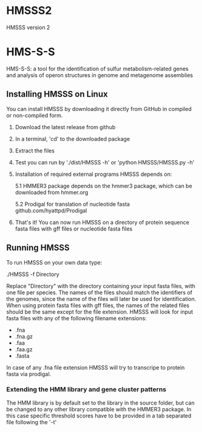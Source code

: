 # HMSSS2
HMSSS version 2

# HMS-S-S
HMS-S-S: a tool for the identification of sulfur metabolism-related genes and analysis of operon structures in genome and metagenome assemblies

## Installing HMSSS on Linux
You can install HMSSS by downloading it directly from GitHub in compiled or non-compiled form.

1. Download the latest release from github

2. In a terminal, 'cd' to the downloaded package

3. Extract the files

4. Test you can run by './dist/HMSSS -h' or 'python HMSSS/HMSSS.py -h'

5. Installation of required external programs HMSSS depends on:

    5.1 HMMER3 package depends on the hmmer3 package, which can be downloaded from hmmer.org
    
    5.2 Prodigal for translation of nucleotide fasta github.com/hyattpd/Prodigal
  
6. That's it! You can now run HMSSS on a directory of protein sequence fasta files with gff files or nucleotide fasta files

## Running HMSSS

To run HMSSS on your own data type:

./HMSSS -f Directory

Replace "Directory" with the directory containing your input fasta files, with one file per species. The names of the files should match the identifiers of the genomes, since the name of the files will later be used for identification. When using protein fasta files with gff files, the names of the related files should be the same except for the file extension. HMSSS will look for input fasta files with any of the following filename extensions:

* .fna
* .fna.gz
* .faa
* .faa.gz
* .fasta

In case of any .fna file extension HMSSS will try to transcripe to protein fasta via prodigal. 
    
### Extending the HMM library and gene cluster patterns
The HMM library is by default set to the library in the source folder, but can be changed to any other library compatible with the HMMER3 package. In this case specific threshold scores have to be provided in a tab separated file following the '-t'

